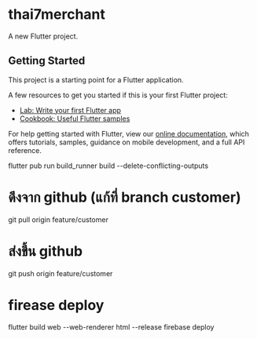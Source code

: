 # thai7merchant

A new Flutter project.

## Getting Started

This project is a starting point for a Flutter application.

A few resources to get you started if this is your first Flutter project:

- [Lab: Write your first Flutter app](https://flutter.dev/docs/get-started/codelab)
- [Cookbook: Useful Flutter samples](https://flutter.dev/docs/cookbook)

For help getting started with Flutter, view our
[online documentation](https://flutter.dev/docs), which offers tutorials,
samples, guidance on mobile development, and a full API reference.

flutter pub run build_runner build --delete-conflicting-outputs

# ดึงจาก github (แก้ที่ branch customer)
git pull origin feature/customer

# ส่งขึ้น github
git push origin feature/customer

# firease deploy
flutter build web --web-renderer html --release
firebase deploy
